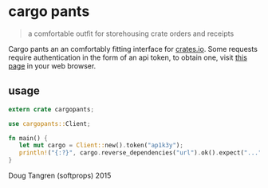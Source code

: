 # cargo pants

> a comfortable outfit for storehousing crate orders and receipts

Cargo pants an an comfortably fitting interface for [crates.io](https://crates.io/). Some requests require authentication in the form of
an api token, to obtain one, visit [this page](https://crates.io/me) in your web browser.

## usage

```rust
extern crate cargopants;

use cargopants::Client;

fn main() {
   let mut cargo = Client::new().token("ap1k3y");
   println!("{:?}", cargo.reverse_dependencies("url").ok().expect("..."));
}
```

Doug Tangren (softprops) 2015
